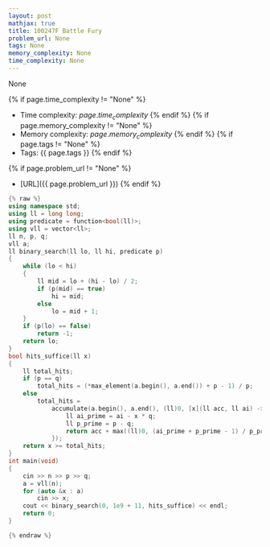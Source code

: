 ```yaml
---
layout: post
mathjax: true
title: 100247F Battle Fury
problem_url: None
tags: None
memory_complexity: None
time_complexity: None
---
```


None


{% if page.time_complexity != "None" %}
- Time complexity: ${{ page.time_complexity }}$
{% endif %}
{% if page.memory_complexity != "None" %}
- Memory complexity: ${{ page.memory_complexity }}$
{% endif %}
{% if page.tags != "None" %}
- Tags: {{ page.tags }}
{% endif %}

{% if page.problem_url != "None" %}
- [URL]({{ page.problem_url }})
{% endif %}

```cpp
{% raw %}
using namespace std;
using ll = long long;
using predicate = function<bool(ll)>;
using vll = vector<ll>;
ll n, p, q;
vll a;
ll binary_search(ll lo, ll hi, predicate p)
{
    while (lo < hi)
    {
        ll mid = lo + (hi - lo) / 2;
        if (p(mid) == true)
            hi = mid;
        else
            lo = mid + 1;
    }
    if (p(lo) == false)
        return -1;
    return lo;
}
bool hits_suffice(ll x)
{
    ll total_hits;
    if (p == q)
        total_hits = (*max_element(a.begin(), a.end()) + p - 1) / p;
    else
        total_hits =
            accumulate(a.begin(), a.end(), (ll)0, [x](ll acc, ll ai) -> ll {
                ll ai_prime = ai - x * q;
                ll p_prime = p - q;
                return acc + max((ll)0, (ai_prime + p_prime - 1) / p_prime);
            });
    return x >= total_hits;
}
int main(void)
{
    cin >> n >> p >> q;
    a = vll(n);
    for (auto &x : a)
        cin >> x;
    cout << binary_search(0, 1e9 + 11, hits_suffice) << endl;
    return 0;
}

{% endraw %}
```